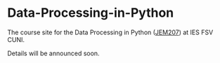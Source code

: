 # Data-Processing-in-Python

The course site for the Data Processing in Python ([JEM207](https://is.cuni.cz/studium/eng/predmety/index.php?id=1184b6f5e758aecd74922deed327516f&tid=&do=predmet&kod=JEM207)) at IES FSV CUNI.

Details will be announced soon.